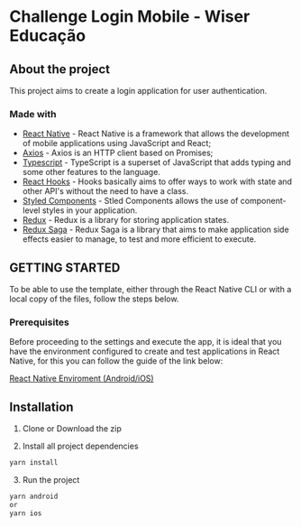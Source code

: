 # Challenge Login Mobile - Wiser Educação

## About the project

This project aims to create a login application for user authentication.

### Made with

- [React Native](http://facebook.github.io/react-native/) - React Native is a framework that allows the development of mobile applications using JavaScript and React;
- [Axios](https://github.com/axios/axios) - Axios is an HTTP client based on Promises;
- [Typescript](https://www.typescriptlang.org/) - TypeScript is a superset of JavaScript that adds typing and some other features to the language.
- [React Hooks](https://reactjs.org/docs/hooks-intro.html) - Hooks basically aims to offer ways to work with state and other API's without the need to have a class.
- [Styled Components](https://styled-components.com/) - Stled Components allows the use of component-level styles in your application.
- [Redux](https://redux.js.org/) - Redux is a library for storing application states.
- [Redux Saga](https://redux-saga.js.org/) - Redux Saga is a library that aims to make application side effects easier to manage, to test and more efficient to execute.
<!-- GETTING STARTED -->

## GETTING STARTED

To be able to use the template, either through the React Native CLI or with a local copy of the files, follow the steps below.

### Prerequisites

Before proceeding to the settings and execute the app, it is ideal that you have the environment configured to create and test applications in React Native, for this you can follow the guide of the link below:

[React Native Enviroment (Android/iOS)](https://github.com/Rocketseat/ambiente-react-native)

## Installation

1. Clone or Download the zip

2. Install all project dependencies
```sh 
yarn install 
```
3. Run the project
```sh 
yarn android 
or 
yarn ios


